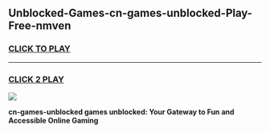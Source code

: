
## Unblocked-Games-cn-games-unblocked-Play-Free-nmven
<h3>
<a href="https://premium76.site?title=cn-games-unblocked&ref=17A">CLICK TO PLAY</a></h3>
<hr>

<h3>
<a href="https://premium76.site?title=cn-games-unblocked&ref=17A">CLICK 2 PLAY</a>
  
</h3>

<a href="https://premium76.site?title=cn-games-unblocked&ref=17A"><img src="https://clearcache.store/games.png"></a>


**cn-games-unblocked games unblocked: Your Gateway to Fun and Accessible Online Gaming**
